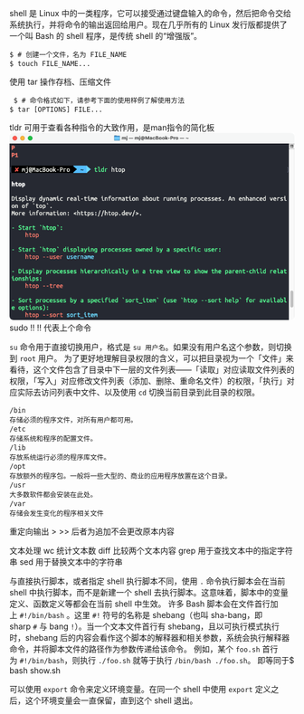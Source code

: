 shell 是 Linux 中的一类程序，它可以接受通过键盘输入的命令，然后把命令交给系统执行，并将命令的输出返回给用户。现在几乎所有的 Linux 发行版都提供了一个叫 Bash 的 shell 程序，是传统 shell 的“增强版”。

```
$ # 创建一个文件，名为 FILE_NAME
$ touch FILE_NAME...
```


 使用 tar 操作存档、压缩文件
```
 $ # 命令格式如下，请参考下面的使用样例了解使用方法
$ tar [OPTIONS] FILE...
```


tldr 可用于查看各种指令的大致作用，是man指令的简化板
 ![image.png](https://raw.githubusercontent.com/GoodNightmj/PicGo/master/202411171917933.png)
  sudo !!
  !! 代表上个命令

  `su` 命令用于直接切换用户，格式是 `su 用户名`。如果没有用户名这个参数，则切换到 `root` 用户。
为了更好地理解目录权限的含义，可以把目录视为一个「文件」来看待，这个文件包含了目录中下一层的文件列表——「读取」对应读取文件列表的权限，「写入」对应修改文件列表（添加、删除、重命名文件）的权限，「执行」对应实际去访问列表中文件、以及使用 `cd` 切换当前目录到此目录的权限。



```
/bin 
存储必须的程序文件，对所有用户都可用。
/etc
存储系统和程序的配置文件。
/lib
存放系统运行必须的程序库文件。
/opt
存放额外的程序包。一般将一些大型的、商业的应用程序放置在这个目录。
/usr
大多数软件都会安装在此处。
/var
存储会发生变化的程序相关文件

```

重定向输出 > >>  后者为追加不会更改原本内容

文本处理
wc 统计文本数
diff 比较两个文本内容 
grep 用于查找文本中的指定字符串
sed 用于替换文本中的字符串


与直接执行脚本，或者指定 shell 执行脚本不同，使用 `.` 命令执行脚本会在当前 shell 中执行脚本，而不是新建一个 shell 去执行脚本。这意味着，脚本中的变量定义、函数定义等都会在当前 shell 中生效。
许多 Bash 脚本会在文件首行加上 `#!/bin/bash` 。这里 `#!` 符号的名称是 shebang（也叫 sha-bang，即 sharp `#` 与 bang `!`）。当一个文本文件首行有 shebang，且以可执行模式执行时，shebang 后的内容会看作这个脚本的解释器和相关参数，系统会执行解释器命令，并将脚本文件的路径作为参数传递给该命令。
例如，某个 `foo.sh` 首行为 `#!/bin/bash`，则执行 `./foo.sh` 就等于执行 `/bin/bash ./foo.sh`。
即等同于$ bash show.sh 


可以使用 `export` 命令来定义环境变量。在同一个 shell 中使用 `export` 定义之后，这个环境变量会一直保留，直到这个 shell 退出。







